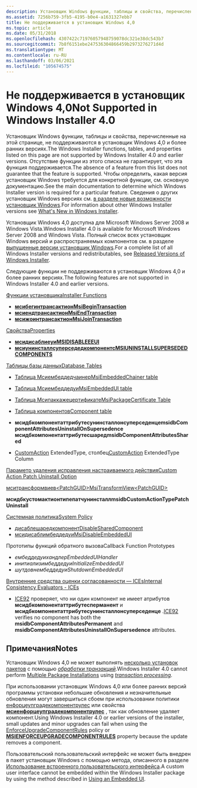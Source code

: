 ```yaml
---
description: Установщик Windows функции, таблицы и свойства, перечисленные на этой странице, не поддерживаются установщик Windows&\# 160; 4.0 и более ранних версий.
ms.assetid: 7256b759-3fb5-4195-b0e4-a1631327ebb7
title: Не поддерживается в установщик Windows 4,0
ms.topic: article
ms.date: 05/31/2018
ms.openlocfilehash: 4307422c71976057948759078dc321e38dc543b7
ms.sourcegitcommit: 7b8f6151ebe247536304866459b2973276271d4d
ms.translationtype: MT
ms.contentlocale: ru-RU
ms.lasthandoff: 03/06/2021
ms.locfileid: "105674575"
---
```

# <a name="not-supported-in-windows-installer-40"></a><span data-ttu-id="24768-103">Не поддерживается в установщик Windows 4,0</span><span class="sxs-lookup"><span data-stu-id="24768-103">Not Supported in Windows Installer 4.0</span></span>

<span data-ttu-id="24768-104">Установщик Windows функции, таблицы и свойства, перечисленные на этой странице, не поддерживаются в установщик Windows 4,0 и более ранних версиях.</span><span class="sxs-lookup"><span data-stu-id="24768-104">The Windows Installer functions, tables, and properties listed on this page are not supported by Windows Installer 4.0 and earlier versions.</span></span> <span data-ttu-id="24768-105">Отсутствие функции из этого списка не гарантирует, что эта функция поддерживается.</span><span class="sxs-lookup"><span data-stu-id="24768-105">The absence of a feature from this list does not guarantee that the feature is supported.</span></span> <span data-ttu-id="24768-106">Чтобы определить, какая версия установщик Windows требуется для конкретной функции, см. основную документацию.</span><span class="sxs-lookup"><span data-stu-id="24768-106">See the main documentation to determine which Windows Installer version is required for a particular feature.</span></span> <span data-ttu-id="24768-107">Сведения о других установщик Windows версиях см. [в разделе новые возможности установщик Windows](what-s-new-in-windows-installer.md).</span><span class="sxs-lookup"><span data-stu-id="24768-107">For information about other Windows Installer versions see [What's New in Windows Installer](what-s-new-in-windows-installer.md).</span></span>

<span data-ttu-id="24768-108">Установщик Windows 4,0 доступна для Microsoft Windows Server 2008 и Windows Vista.</span><span class="sxs-lookup"><span data-stu-id="24768-108">Windows Installer 4.0 is available for Microsoft Windows Server 2008 and Windows Vista.</span></span> <span data-ttu-id="24768-109">Полный список всех установщик Windows версий и распространяемых компонентов см. в разделе [выпущенные версии установщик Windows](released-versions-of-windows-installer.md).</span><span class="sxs-lookup"><span data-stu-id="24768-109">For a complete list of all Windows Installer versions and redistributables, see [Released Versions of Windows Installer](released-versions-of-windows-installer.md).</span></span>

<span data-ttu-id="24768-110">Следующие функции не поддерживаются в установщик Windows 4,0 и более ранних версиях.</span><span class="sxs-lookup"><span data-stu-id="24768-110">The following features are not supported in Windows Installer 4.0 and earlier versions.</span></span>

[<span data-ttu-id="24768-111">Функции установщика</span><span class="sxs-lookup"><span data-stu-id="24768-111">Installer Functions</span></span>](installer-functions.md)

-   [<span data-ttu-id="24768-112">**мсибегинтрансактион**</span><span class="sxs-lookup"><span data-stu-id="24768-112">**MsiBeginTransaction**</span></span>](/windows/desktop/api/Msi/nf-msi-msibegintransactiona)
-   [<span data-ttu-id="24768-113">**мсиендтрансактион**</span><span class="sxs-lookup"><span data-stu-id="24768-113">**MsiEndTransaction**</span></span>](/windows/desktop/api/Msi/nf-msi-msiendtransaction)
-   [<span data-ttu-id="24768-114">**мсижоинтрансактион**</span><span class="sxs-lookup"><span data-stu-id="24768-114">**MsiJoinTransaction**</span></span>](/windows/desktop/api/Msi/nf-msi-msijointransaction)

[<span data-ttu-id="24768-115">Свойства</span><span class="sxs-lookup"><span data-stu-id="24768-115">Properties</span></span>](properties.md)

-   [<span data-ttu-id="24768-116">**мсидисаблиеуи**</span><span class="sxs-lookup"><span data-stu-id="24768-116">**MSIDISABLEEEUI**</span></span>](msidisableeeui.md)
-   [<span data-ttu-id="24768-117">**мсиунинсталлсуперседедкомпонентс**</span><span class="sxs-lookup"><span data-stu-id="24768-117">**MSIUNINSTALLSUPERSEDEDCOMPONENTS**</span></span>](msiuninstallsupersededcomponents.md)

[<span data-ttu-id="24768-118">Таблицы базы данных</span><span class="sxs-lookup"><span data-stu-id="24768-118">Database Tables</span></span>](database-tables.md)

-   [<span data-ttu-id="24768-119">Таблица Мсиембеддедчаинер</span><span class="sxs-lookup"><span data-stu-id="24768-119">MsiEmbeddedChainer table</span></span>](msiembeddedchainer-table.md)
-   [<span data-ttu-id="24768-120">Таблица Мсиембеддедуи</span><span class="sxs-lookup"><span data-stu-id="24768-120">MsiEmbeddedUI table</span></span>](msiembeddedui-table.md)
-   [<span data-ttu-id="24768-121">Таблица Мсипаккажецертификате</span><span class="sxs-lookup"><span data-stu-id="24768-121">MsiPackageCertificate Table</span></span>](msipackagecertificate-table.md)
-   [<span data-ttu-id="24768-122">Таблица компонентов</span><span class="sxs-lookup"><span data-stu-id="24768-122">Component table</span></span>](component-table.md)
- <span data-ttu-id="24768-123">**мсидбкомпонентаттрибутесунинсталлонсуперседенце**</span><span class="sxs-lookup"><span data-stu-id="24768-123">**msidbComponentAttributesUninstallOnSupersedence**</span></span>  
    <span data-ttu-id="24768-124">**мсидбкомпонентаттрибутесшаред**</span><span class="sxs-lookup"><span data-stu-id="24768-124">**msidbComponentAttributesShared**</span></span>  
    
-   <span data-ttu-id="24768-125">[CustomAction](customaction-table.md) ExtendedType, столбец</span><span class="sxs-lookup"><span data-stu-id="24768-125">[CustomAction](customaction-table.md) ExtendedType Column</span></span>  
    

[<span data-ttu-id="24768-126">Параметр удаления исправления настраиваемого действия</span><span class="sxs-lookup"><span data-stu-id="24768-126">Custom Action Patch Uninstall Option</span></span>](custom-action-patch-uninstall-option.md)



[<span data-ttu-id="24768-127">мситрансформвиев\<PatchGUID\></span><span class="sxs-lookup"><span data-stu-id="24768-127">MsiTransformView\<PatchGUID\></span></span>](msitransformview.md)  

<span data-ttu-id="24768-128">**мсидбкустомактионтипепатчунинсталл**</span><span class="sxs-lookup"><span data-stu-id="24768-128">**msidbCustomActionTypePatchUninstall**</span></span>  


[<span data-ttu-id="24768-129">Системная политика</span><span class="sxs-lookup"><span data-stu-id="24768-129">System Policy</span></span>](system-policy.md)

-   [<span data-ttu-id="24768-130">дисаблешаредкомпонент</span><span class="sxs-lookup"><span data-stu-id="24768-130">DisableSharedComponent</span></span>](disablesharedcomponent.md)
-   [<span data-ttu-id="24768-131">мсидисаблимбеддедуи</span><span class="sxs-lookup"><span data-stu-id="24768-131">MsiDisableEmbeddedUI</span></span>](msidisableembeddedui.md)

<span data-ttu-id="24768-132">Прототипы функций обратного вызова</span><span class="sxs-lookup"><span data-stu-id="24768-132">Callback Function Prototypes</span></span>

-   <span data-ttu-id="24768-133">*ембеддедуихандлер*</span><span class="sxs-lookup"><span data-stu-id="24768-133">*EmbeddedUIHandler*</span></span>
-   <span data-ttu-id="24768-134">*инитиализимбеддедуи*</span><span class="sxs-lookup"><span data-stu-id="24768-134">*InitializeEmbeddedUI*</span></span>
-   <span data-ttu-id="24768-135">*шутдовнембеддедуи*</span><span class="sxs-lookup"><span data-stu-id="24768-135">*ShutdownEmbeddedUI*</span></span>

[<span data-ttu-id="24768-136">Внутренние средства оценки согласованности — ICEs</span><span class="sxs-lookup"><span data-stu-id="24768-136">Internal Consistency Evaluators - ICEs</span></span>](internal-consistency-evaluators-ices.md)

-   <span data-ttu-id="24768-137">[ICE92](ice92.md) проверяет, что ни один компонент не имеет атрибутов **мсидбкомпонентаттрибутесперманент** и **мсидбкомпонентаттрибутесунинсталлонсуперседенце** .</span><span class="sxs-lookup"><span data-stu-id="24768-137">[ICE92](ice92.md) verifies no component has both the **msidbComponentAttributesPermanent** and **msidbComponentAttributesUninstallOnSupersedence** attributes.</span></span>

## <a name="notes"></a><span data-ttu-id="24768-138">Примечания</span><span class="sxs-lookup"><span data-stu-id="24768-138">Notes</span></span>

<span data-ttu-id="24768-139">Установщик Windows 4,0 не может выполнять [несколько установок пакетов](multiple-package-installations.md) с помощью [*обработки транзакций*](t-gly.md).</span><span class="sxs-lookup"><span data-stu-id="24768-139">Windows Installer 4.0 cannot perform [Multiple Package Installations](multiple-package-installations.md) using [*transaction processing*](t-gly.md).</span></span>

<span data-ttu-id="24768-140">При использовании установщик Windows 4,0 или более ранних версий программы установки небольшие обновления и незначительные обновления могут завершиться сбоем при использовании политики [енфорцеупградекомпонентрулес](enforceupgradecomponentrules.md) или свойства [**мсиенфорцеупградекомпонентрулес**](msienforceupgradecomponentrules.md) , так как обновление удаляет компонент.</span><span class="sxs-lookup"><span data-stu-id="24768-140">Using Windows Installer 4.0 or earlier versions of the installer, small updates and minor upgrades can fail when using the [EnforceUpgradeComponentRules](enforceupgradecomponentrules.md) policy or [**MSIENFORCEUPGRADECOMPONENTRULES**](msienforceupgradecomponentrules.md) property because the update removes a component.</span></span>

<span data-ttu-id="24768-141">Пользовательский пользовательский интерфейс не может быть внедрен в пакет установщик Windows с помощью метода, описанного в разделе [Использование встроенного пользовательского интерфейса](using-an-embedded-ui.md).</span><span class="sxs-lookup"><span data-stu-id="24768-141">A custom user interface cannot be embedded within the Windows Installer package by using the method described in [Using an Embedded UI](using-an-embedded-ui.md).</span></span>

 

 



